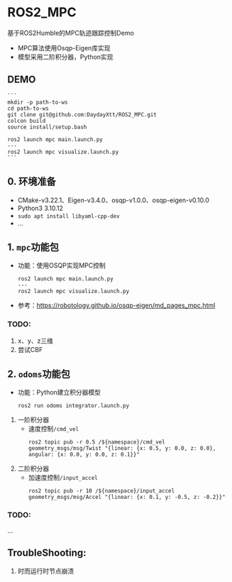 # ROS2_MPC
基于ROS2Humble的MPC轨迹跟踪控制Demo
- MPC算法使用Osqp-Eigen库实现
- 模型采用二阶积分器，Python实现

## DEMO
    ```
    mkdir -p path-to-ws
    cd path-to-ws
    git clone git@github.com:DaydayXtt/ROS2_MPC.git
    colcon build
    source install/setup.bash
    
    ros2 launch mpc main.launch.py
    ---
    ros2 launch mpc visualize.launch.py
    ```

## 0. 环境准备
- CMake-v3.22.1、Eigen-v3.4.0、osqp-v1.0.0、osqp-eigen-v0.10.0
- Python3 3.10.12
- ```sudo apt install libyaml-cpp-dev```
- ...

## 1. ```mpc```功能包
- 功能：使用OSQP实现MPC控制
    ```
    ros2 launch mpc main.launch.py
    ---
    ros2 launch mpc visualize.launch.py
    ```
- 参考：https://robotology.github.io/osqp-eigen/md_pages_mpc.html
### TODO:
1. x、y、z三维
2. 尝试CBF

## 2. ```odoms```功能包
- 功能：Python建立积分器模型
    ```
    ros2 run odoms integrator.launch.py
    ```
1. 一阶积分器
    - 速度控制```/cmd_vel```
        ```
        ros2 topic pub -r 0.5 /${namespace}/cmd_vel geometry_msgs/msg/Twist "{linear: {x: 0.5, y: 0.0, z: 0.0}, angular: {x: 0.0, y: 0.0, z: 0.1}}"
        ```
2. 二阶积分器
    - 加速度控制```/input_accel```
        ```
        ros2 topic pub -r 10 /${namespace}/input_accel geometry_msgs/msg/Accel "{linear: {x: 0.1, y: -0.5, z: -0.2}}"
        ```
### TODO:
...

## TroubleShooting:
1. 时而运行时节点崩溃
